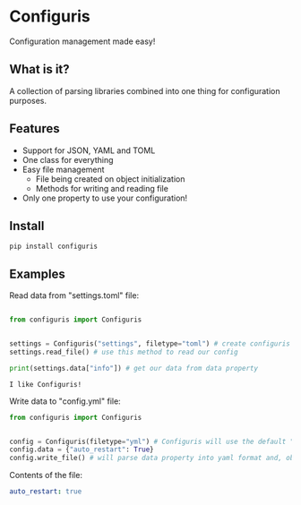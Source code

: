 # Configuris

Configuration management made easy!

## What is it?

A collection of parsing libraries combined into one thing for configuration purposes.

## Features

- Support for JSON, YAML and TOML
- One class for everything
- Easy file management
  - File being created on object initialization
  - Methods for writing and reading file
- Only one property to use your configuration!

## Install

`pip install configuris`

## Examples

Read data from "settings.toml" file:

```python

from configuris import Configuris


settings = Configuris("settings", filetype="toml") # create configuris object
settings.read_file() # use this method to read our config

print(settings.data["info"]) # get our data from data property
```

`I like Configuris!`

Write data to "config.yml" file:

```python
from configuris import Configuris


config = Configuris(filetype="yml") # Configuris will use the default "config" value as file's name
config.data = {"auto_restart": True}
config.write_file() # will parse data property into yaml format and, obviously, writes it to file.
```

Contents of the file:

```yaml
auto_restart: true
```
